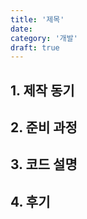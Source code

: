 ```yaml
---
title: '제목'
date: 
category: '개발'
draft: true
---
```


## 1. 제작 동기

## 2. 준비 과정

## 3. 코드 설명

## 4. 후기